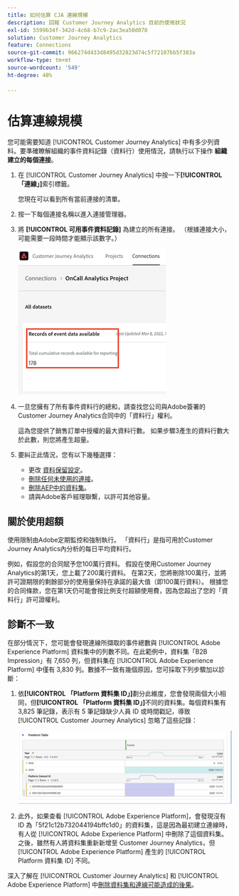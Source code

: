 ```yaml
---
title: 如何估算 CJA 連線規模
description: 回報 Customer Journey Analytics 目前的使用狀況
exl-id: 5599b34f-342d-4c68-b7c9-2ac3ea50d078
solution: Customer Journey Analytics
feature: Connections
source-git-commit: 966274d433d8495d32823d74c5f72107bb5f383a
workflow-type: tm+mt
source-wordcount: '549'
ht-degree: 48%

---
```


# 估算連線規模

您可能需要知道 [!UICONTROL Customer Journey Analytics] 中有多少列資料。要準確瞭解組織的事件資料記錄（資料行）使用情況，請執行以下操作 **組織建立的每個連接**。

1. 在 [!UICONTROL Customer Journey Analytics] 中按一下&#x200B;**[!UICONTROL 「連線」]**&#x200B;索引標籤。

   您現在可以看到所有當前連接的清單。

1. 按一下每個連接名稱以進入連接管理器。

1. 將 **[!UICONTROL 可用事件資料記錄]** 為建立的所有連接。 （根據連接大小，可能需要一段時間才能顯示該數字。）

   ![事件資料](assets/event-data.png)

1. 一旦您擁有了所有事件資料行的總和，請查找您公司與Adobe簽署的Customer Journey Analytics合同中的「資料行」權利。

   這為您提供了銷售訂單中授權的最大資料行數。 如果步驟3產生的資料行數大於此數，則您將產生超量。

1. 要糾正此情況，您有以下幾種選擇：

   * 更改 [資料保留設定](https://experienceleague.adobe.com/docs/analytics-platform/using/cja-connections/manage-connections.html?lang=zh-Hant#set-rolling-window-for-connection-data-retention)。
   * [刪除任何未使用的連接](https://experienceleague.adobe.com/docs/analytics-platform/using/cja-overview/cja-faq.html?lang=zh-Hant#implications-of-deleting-data-components)。
   * [刪除AEP中的資料集](https://experienceleague.adobe.com/docs/analytics-platform/using/cja-overview/cja-faq.html?lang=en#implications-of-deleting-data-components)。
   * 請與Adobe客戶經理聯繫，以許可其他容量。

## 關於使用超額

使用限制由Adobe定期監控和強制執行。 「資料行」是指可用於Customer Journey Analytics內分析的每日平均資料行。

例如，假設您的合同賦予您100萬行資料。 假設在使用Customer Journey Analytics的第1天，您上載了200萬行資料。 在第2天，您將刪除100萬行，並將許可證期限的剩餘部分的使用量保持在承諾的最大值（即100萬行資料）。 根據您的合同條款，您在第1天仍可能會按比例支付超額使用費，因為您超出了您的「資料行」許可證權利。

## 診斷不一致

在部分情況下，您可能會發現連線所擷取的事件總數與 [!UICONTROL Adobe Experience Platform] 資料集中的列數不同。在此範例中，資料集「B2B Impression」有 7,650 列，但資料集在 [!UICONTROL Adobe Experience Platform] 中僅有 3,830 列。數據不一致有幾個原因，您可採取下列步驟加以診斷：

1. 依&#x200B;**[!UICONTROL 「Platform 資料集 ID」]**&#x200B;劃分此維度，您會發現兩個大小相同，但&#x200B;**[!UICONTROL 「Platform 資料集 ID」]**&#x200B;不同的資料集。每個資料集有 3,825 筆記錄，表示有 5 筆記錄缺少人員 ID 或時間戳記，導致 [!UICONTROL Customer Journey Analytics] 忽略了這些記錄：

   ![劃分](assets/data-size2.png)

1. 此外，如果查看 [!UICONTROL Adobe Experience Platform]，會發現沒有 ID 為「5f21c12b732044194bffc1d0」的資料集，這是因為最初建立連線時，有人從 [!UICONTROL Adobe Experience Platform] 中刪除了這個資料集。之後，雖然有人將資料集重新新增至 Customer Journey Analytics，但 [!UICONTROL Adobe Experience Platform] 產生的 [!UICONTROL Platform 資料集 ID] 不同。

深入了解在 [!UICONTROL Customer Journey Analytics] 和 [!UICONTROL Adobe Experience Platform] 中[刪除資料集和連線可能造成的後果](https://experienceleague.adobe.com/docs/analytics-platform/using/cja-overview/cja-faq.html?lang=en#implications-of-deleting-data-components)。
